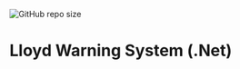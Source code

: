 ![GitHub repo size](https://img.shields.io/github/repo-size/Sombody101/LloydWarningSystem.Net)

# Lloyd Warning System (.Net)